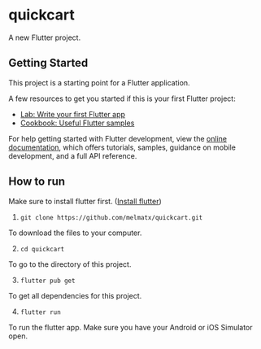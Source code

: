 # quickcart

A new Flutter project.

## Getting Started

This project is a starting point for a Flutter application.

A few resources to get you started if this is your first Flutter project:

- [Lab: Write your first Flutter app](https://docs.flutter.dev/get-started/codelab)
- [Cookbook: Useful Flutter samples](https://docs.flutter.dev/cookbook)

For help getting started with Flutter development, view the
[online documentation](https://docs.flutter.dev/), which offers tutorials,
samples, guidance on mobile development, and a full API reference.

## How to run

Make sure to install flutter first. ([Install flutter](https://docs.flutter.dev/get-started/install))

1. `git clone https://github.com/melmatx/quickcart.git`

To download the files to your computer.

2. `cd quickcart`

To go to the directory of this project.

3. `flutter pub get`

To get all dependencies for this project.

4. `flutter run`

To run the flutter app. Make sure you have your Android or iOS Simulator open.
